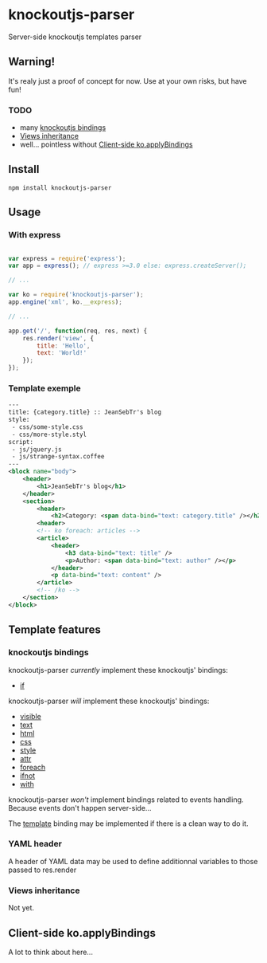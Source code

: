 # knockoutjs-parser

Server-side knockoutjs templates parser

## Warning!

It's realy just a proof of concept for now.
Use at your own risks, but have fun!

### TODO

 * many [knockoutjs bindings](#knockoutjs-bindings)
 * [Views inheritance](#views-inheritance)
 * well... pointless without [Client-side ko.applyBindings](#client-side-ko-applybindings)

## Install

`npm install knockoutjs-parser`

## Usage

### With express
```javascript

var express = require('express');
var app = express(); // express >=3.0 else: express.createServer();

// ...

var ko = require('knockoutjs-parser');
app.engine('xml', ko.__express);

// ...

app.get('/', function(req, res, next) {
    res.render('view', {
        title: 'Hello',
        text: 'World!'
    });
});

```
### Template exemple

```xml
---
title: {category.title} :: JeanSebTr's blog
style:
 - css/some-style.css
 - css/more-style.styl
script:
 - js/jquery.js
 - js/strange-syntax.coffee
---
<block name="body">
    <header>
        <h1>JeanSebTr's blog</h1>
    </header>
    <section>
        <header>
            <h2>Category: <span data-bind="text: category.title" /></h2>
        <header>
        <!-- ko foreach: articles -->
        <article>
            <header>
                <h3 data-bind="text: title" />
                <p>Author: <span data-bind="text: author" /></p>
            </header>
            <p data-bind="text: content" />
        </article>
        <!-- /ko -->
    </section>
</block>
```

## Template features

### knockoutjs bindings

knockoutjs-parser _currently_ implement these knockoutjs' bindings:
 * [if](http://knockoutjs.com/documentation/if-binding.html)

knockoutjs-parser _will_ implement these knockoutjs' bindings:
 * [visible](http://knockoutjs.com/documentation/visible-binding.html)
 * [text](http://knockoutjs.com/documentation/text-binding.html)
 * [html](http://knockoutjs.com/documentation/html-binding.html)
 * [css](http://knockoutjs.com/documentation/css-binding.html)
 * [style](http://knockoutjs.com/documentation/style-binding.html)
 * [attr](http://knockoutjs.com/documentation/attr-binding.html)
 * [foreach](http://knockoutjs.com/documentation/foreach-binding.html)
 * [ifnot](http://knockoutjs.com/documentation/ifnot-binding.html)
 * [with](http://knockoutjs.com/documentation/with-binding.html)

knockoutjs-parser _won't_ implement bindings related to events handling.
Because events don't happen server-side...

The [template](http://knockoutjs.com/documentation/template-binding.html) binding may be implemented if there is a clean way to do it.

### YAML header

A header of YAML data may be used to define additionnal variables to those passed to res.render

### Views inheritance

Not yet.

## Client-side ko.applyBindings

A lot to think about here...
